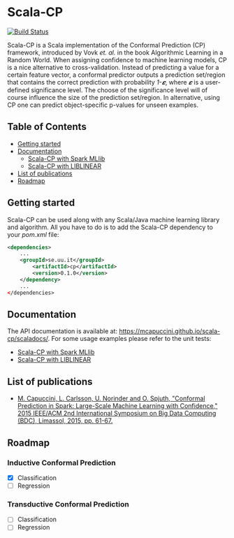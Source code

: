 # Scala-CP

[![Build Status](https://travis-ci.org/mcapuccini/scala-cp.svg?branch=master)](https://travis-ci.org/mcapuccini/scala-cp)

Scala-CP is a Scala implementation of the Conformal Prediction (CP) framework, introduced by Vovk *et. al.* in the book Algorithmic Learning in a Random World. When assigning confidence to machine learning models, CP is a nice alternative to cross-validation. Instead of predicting a value for a certain feature vector, a conformal predictor outputs a prediction set/region that contains the correct prediction with probability *1-𝜺*, where *𝜺* is a user-defined significance level. The choose of the significance level will of course influence the size of the prediction set/region. In alternative, using CP one can predict object-specific p-values for unseen examples.

## Table of Contents
- [Getting started](#getting-started)
- [Documentation](#documentation)
  - [Scala-CP with Spark MLlib](https://github.com/mcapuccini/scala-cp/blob/master/cp/src/test/scala/se/uu/it/cp/SparkTest.scala)
  - [Scala-CP with LIBLINEAR](https://github.com/mcapuccini/scala-cp/blob/master/cp/src/test/scala/se/uu/it/cp/LibLinTest.scala)
- [List of publications](#list-of-publications)
- [Roadmap](#roadmap)

## Getting started
Scala-CP can be used along with any Scala/Java machine learning library and algorithm. All you have to do is to add the Scala-CP dependency to your *pom.xml* file:

```xml
<dependencies>
	...
	<groupId>se.uu.it</groupId>
		<artifactId>cp</artifactId>
		<version>0.1.0</version>
	</dependency>
	...
</dependencies>
```

## Documentation
The API documentation is available at: https://mcapuccini.github.io/scala-cp/scaladocs/. For some usage examples please refer to the unit tests:

  - [Scala-CP with Spark MLlib](https://github.com/mcapuccini/scala-cp/blob/master/cp/src/test/scala/se/uu/it/cp/SparkTest.scala)
  - [Scala-CP with LIBLINEAR](https://github.com/mcapuccini/scala-cp/blob/master/cp/src/test/scala/se/uu/it/cp/LibLinTest.scala)
  
## List of publications
- [M. Capuccini, L. Carlsson, U. Norinder and O. Spjuth, "Conformal Prediction in Spark: Large-Scale Machine Learning with Confidence," 2015 IEEE/ACM 2nd International Symposium on Big Data Computing (BDC), Limassol, 2015, pp. 61-67.](http://ieeexplore.ieee.org/document/7406330/)

## Roadmap

### Inductive Conformal Prediction
- [x] Classification 
- [ ] Regression

### Transductive Conformal Prediction
- [ ] Classification 
- [ ] Regression
